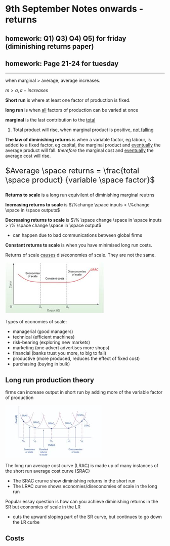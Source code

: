 # 9th September Notes onwards - returns
## homework: Q1) Q3) Q4) Q5) for friday (diminishing returns paper)
## homework: Page 21-24 for tuesday
---
when marginal > average, average increases.

$m > a, a -  increases$

**Short run** is where at least one factor of production is fixed.

**long run** is when <u>all</u> factors of production can be varied at once

**marginal** is the last contribution to the <u>total</u>

1) Total product will rise, when marginal product is positive, <u>not falling</u>


**The law of diminishing returns**  is when a variable factor, eg labour, is added to a fixed factor, eg capital, the marginal product and <u>eventually</u> the average product will fall. *therefore* the marginal cost and <u>eventually</u> the average cost will rise.

<font size=5>

$Average \space returns = \frac{total \space product}  {variable \space factor}$

</font>

**Returns to scale** is a long run equivilent of diminishing marginal reutrns

**Increasing returns to scale** is $\%change \space inputs < \%change \space in \space outputs$ 

**Decreasing returns to scale** is $\% \space change \space in \space inputs > \% \space change \space in \space output$ 
- can happen due to bad communications between global firms

**Constant returns to scale**  is when you have minimised long run costs.

Returns of scale <u>causes</u> dis/economies of scale. They are not the same.

![](images.jpeg)

Types of economies of scale:
- managerial (good managers)
- technical (efficient machines)
- risk-bearing (exploring new markets)
- marketing (one advert advertises more shops)
- financial (banks trust you more, to big to fail)
- productive (more produced, reduces the effect of fixed cost)
- purchasing (buying in bulk)

## Long run production theory

firms can increase output in short run by adding more of the variable factor of production

![](index.jpeg)

The long run average cost curve (LRAC) is made up of many instances of the short run average cost curve (SRAC)

- The SRAC crurve show diminishing returns in the short run
- The LRAC curve shows economies/diseconomies of scale in the long run

Popular essay question is how can you achieve diminishing returns in the SR but economies of scale in the LR
- cuts the upward sloping part of the SR curve, but continues to go down the LR curbe

## Costs

